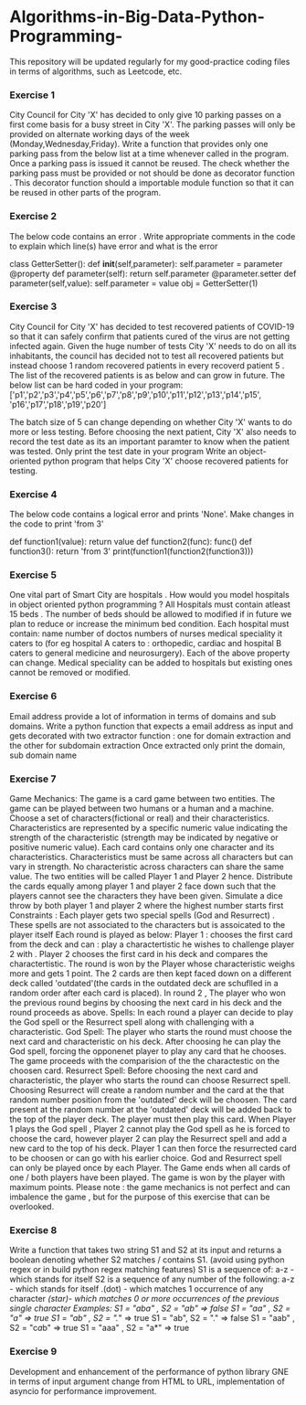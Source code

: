 # Algorithms-in-Big-Data-Python-Programming-
This repository will be updated regularly for my good-practice coding files in terms of algorithms, such as Leetcode, etc.

### Exercise 1

City Council for City 'X' has decided to only give 10 parking passes on a first come basis for a busy street in City 'X'. The parking passes will only be provided on alternate working days of the week (Monday,Wednesday,Friday). Write a function that provides only one parking pass from the below list at a time whenever called in the program. Once a parking pass is issued it cannot be reused.
The check whether the parking pass must be provided or not should be done as decorator function . This decorator function should a importable module function so that it can be reused in other parts of the program.

### Exercise 2

The below code contains an error . Write appropriate comments in the code to explain which line(s) have error and what is the error

class GetterSetter():
    def __init__(self,parameter):
self.parameter = parameter
@property
def parameter(self): return self.parameter
@parameter.setter
def parameter(self,value): self.parameter = value
obj = GetterSetter(1)

### Exercise 3

City Council for City 'X' has decided to test recovered patients of COVID-19 so that it can safely confirm that patients cured of the virus are not getting infected again. Given the huge number of tests City 'X' needs to do on all its inhabitants, the council has decided not to test all recovered patients but instead choose 1 random recovered patients in every recoverd patient 5 . The list of the recovered patients is as below and can grow in future. The below list can be hard coded in your program:
['p1','p2','p3','p4','p5','p6','p7','p8','p9','p10','p11','p12','p13','p14','p15', 'p16','p17','p18','p19','p20']

The batch size of 5 can change depending on whether City 'X' wants to do more or less testing. Before choosing the next patient, City 'X' also needs to record the test date as its an important paramter to know when the patient was tested. Only print the test date in your program
Write an object-oriented python program that helps City 'X' choose recovered patients for testing.

### Exercise 4

The below code contains a logical error and prints 'None'. Make changes in the code to print 'from 3'

def function1(value):
    return value
def function2(func):
    func()
def function3(): return 'from 3'
print(function1(function2(function3)))

### Exercise 5

One vital part of Smart City are hospitals . How would you model hospitals in object oriented python programming ?
All Hospitals must contain atleast 15 beds . The number of beds should be allowed to modified if in future we plan to reduce or increase the minimum bed condition. Each hospital must contain: name
number of doctos
numbers of nurses
medical speciality it caters to (for eg hospital A caters to : orthopedic, cardiac and hospital B caters to general medicine and neurosurgery).
Each of the above property can change. Medical speciality can be added to hospitals but existing ones cannot be removed or modified.

### Exercise 6

Email address provide a lot of information in terms of domains and sub domains. Write a python function that expects a email address as input and gets decorated with two extractor function : one for domain extraction
and the other for subdomain extraction
Once extracted only print the domain, sub domain name

### Exercise 7

Game Mechanics: The game is a card game between two entities. The game can be played between two humans or a human and a machine. Choose a set of characters(fictional or real) and their characteristics. Characteristics are represented by a specific numeric value indicating the strength of the characteristic (strength may be indicated by negative or positive numeric value). Each card contains only one character and its characteristics.
Characteristics must be same across all characters but can vary in strength. No characteristic across characters can share the same value.
The two entities will be called Player 1 and Player 2 hence.
Distribute the cards equally among player 1 and player 2 face down such that the players cannot see the characters they have been given. Simulate a dice throw by both player 1 and player 2 where the highest number starts first
Constraints : Each player gets two special spells (God and Resurrect) . These spells are not associated to the characters but is assoicated to the player itself
Each round is played as below:
Player 1 : chooses the first card from the deck and can : play a charactertistic he wishes to challenge player 2 with . Player 2 chooses the first card in his deck and compares the charactertistic. The round is won by the Player whose characteristic weighs more and gets 1 point. The 2 cards are then kept faced down on a different deck called 'outdated'(the cards in the outdated deck are schuflled in a random order after each card is placed). In round 2 , The player who won the previous round begins by choosing the next card in his deck and the round proceeds as above.
Spells:
In each round a player can decide to play the God spell or the Resurrect spell along with challenging with a characteristic.
God Spell: The player who starts the round must choose the next card and characteristic on his deck. After choosing he can play the God spell, forcing the opponenet player to play any card that he chooses. The game proceeds with the comparision of the the charactestic on the choosen card.
Resurrect Spell: Before choosing the next card and characteristic, the player who starts the round can choose Resurrect spell. Choosing Resurrect will create a random number and the card at the that random number position from the 'outdated' deck will be choosen. The card present at the random number at the 'outdated' deck will be added back to the top of the player deck. The player must then play this card.
When Player 1 plays the God spell , Player 2 cannot play the God spell as he is forced to choose the card, however player 2 can play the Resurrect spell and add a new card to the top of his deck. Player 1 can then force the resurrected card to be choosen or can go with his earlier choice.
God and Resurrect spell can only be played once by each Player.
The Game ends when all cards of one / both players have been played.
The game is won by the player with maximum points.
Please note : the game mechanics is not perfect and can imbalence the game , but for the purpose of this exercise that can be overlooked.

### Exercise 8

Write a function that takes two string S1 and S2 at its input and returns a boolean denoting whether S2 matches / contains S1. (avoid using python regex or in build python regex matching features)
S1 is a sequence of: a-z - which stands for itself
S2 is a sequence of any number of the following:
a-z - which stands for itself
.(dot) - which matches 1 occurrence of any character
*(star)- which matches 0 or more occurrences of the previous single character
Examples:
S1 = "aba" , S2 = "*ab" => false
S1 = "aa" , S2 = "a*" => true
S1 = "ab" , S2 = ".*" => true
S1 = "ab", S2 = "." => false
S1 = "aab" , S2 = "c*a*b" => true S1 = "aaa" , S2 = "a*" => true

### Exercise 9

Development and enhancement of the performance of python library GNE in terms of input argument change from HTML to URL, implementation of asyncio for performance improvement.

